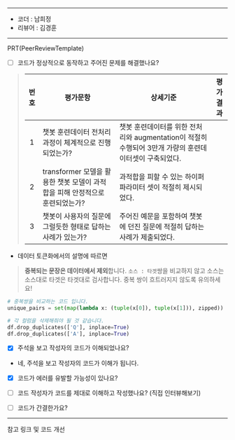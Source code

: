 ----------------------------------------------

- 코더 : 남희정
- 리뷰어 : 김경훈

----------------------------------------------

PRT(PeerReviewTemplate)

- [ ] 코드가 정상적으로 동작하고 주어진 문제를 해결했나요?

>|번호|평가문항|상세기준|평가결과|
>|:---:|---|---|:---:|
>|1|챗봇 훈련데이터 전처리 과정이 체계적으로 진행되었는가?|챗봇 훈련데이터를 위한 전처리와 augmentation이 적절히 수행되어 3만개 가량의 훈련데이터셋이 구축되었다.||
>|2|transformer 모델을 활용한 챗봇 모델이 과적합을 피해 안정적으로 훈련되었는가?|과적합을 피할 수 있는 하이퍼파라미터 셋이 적절히 제시되었다.||
>|3|챗봇이 사용자의 질문에 그럴듯한 형태로 답하는 사례가 있는가?|주어진 예문을 포함하여 챗봇에 던진 질문에 적절히 답하는 사례가 제출되었다.||

* 데이터 토큰화에서의 설명에 따르면
> **중복되는 문장은 데이터에서 제외**합니다. `소스 : 타겟`쌍을 비교하지 않고 소스는 소스대로 타겟은 타겟대로 검사합니다. 중복 쌍이 흐트러지지 않도록 유의하세요!

```python
# 중복쌍을 비교하는 코드 입니다.
unique_pairs = set(map(lambda x: (tuple(x[0]), tuple(x[1])), zipped))

# 각 컬럼을 삭제해줘야 될 것 같습니다.
df.drop_duplicates(['Q'], inplace=True)
df.drop_duplicates(['A'], inplace=True)
```

- [x] 주석을 보고 작성자의 코드가 이해되었나요?

* 네, 주석을 보고 작성자의 코드가 이해가 됩니다.
      
- [x] 코드가 에러를 유발할 가능성이 있나요? 

- [ ] 코드 작성자가 코드를 제대로 이해하고 작성했나요? (직접 인터뷰해보기)
- [ ] 코드가 간결한가요? 
 
 ----------------------------------------------

참고 링크 및 코드 개선
